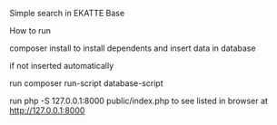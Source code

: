Simple search in EKATTE Base

How to run

composer install to install dependents and insert data in database 

if not inserted automatically

run composer run-script database-script


run php -S 127.0.0.1:8000 public/index.php to see listed  in browser at http://127.0.0.1:8000
